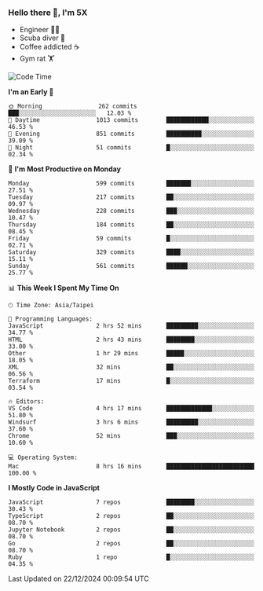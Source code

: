 ### Hello there 👋, I'm 5X

* Engineer 👨‍💻
* Scuba diver 🤿
* Coffee addicted ☕️
* Gym rat 🏋️

<!--START_SECTION:waka-->
![Code Time](http://img.shields.io/badge/Code%20Time-1%2C357%20hrs%2058%20mins-blue)

**I'm an Early 🐤** 

```text
🌞 Morning                262 commits         ███░░░░░░░░░░░░░░░░░░░░░░   12.03 % 
🌆 Daytime                1013 commits        ████████████░░░░░░░░░░░░░   46.53 % 
🌃 Evening                851 commits         ██████████░░░░░░░░░░░░░░░   39.09 % 
🌙 Night                  51 commits          █░░░░░░░░░░░░░░░░░░░░░░░░   02.34 % 
```
📅 **I'm Most Productive on Monday** 

```text
Monday                   599 commits         ███████░░░░░░░░░░░░░░░░░░   27.51 % 
Tuesday                  217 commits         ██░░░░░░░░░░░░░░░░░░░░░░░   09.97 % 
Wednesday                228 commits         ███░░░░░░░░░░░░░░░░░░░░░░   10.47 % 
Thursday                 184 commits         ██░░░░░░░░░░░░░░░░░░░░░░░   08.45 % 
Friday                   59 commits          █░░░░░░░░░░░░░░░░░░░░░░░░   02.71 % 
Saturday                 329 commits         ████░░░░░░░░░░░░░░░░░░░░░   15.11 % 
Sunday                   561 commits         ██████░░░░░░░░░░░░░░░░░░░   25.77 % 
```


📊 **This Week I Spent My Time On** 

```text
🕑︎ Time Zone: Asia/Taipei

💬 Programming Languages: 
JavaScript               2 hrs 52 mins       █████████░░░░░░░░░░░░░░░░   34.77 % 
HTML                     2 hrs 43 mins       ████████░░░░░░░░░░░░░░░░░   33.00 % 
Other                    1 hr 29 mins        █████░░░░░░░░░░░░░░░░░░░░   18.05 % 
XML                      32 mins             ██░░░░░░░░░░░░░░░░░░░░░░░   06.56 % 
Terraform                17 mins             █░░░░░░░░░░░░░░░░░░░░░░░░   03.54 % 

🔥 Editors: 
VS Code                  4 hrs 17 mins       █████████████░░░░░░░░░░░░   51.80 % 
Windsurf                 3 hrs 6 mins        █████████░░░░░░░░░░░░░░░░   37.60 % 
Chrome                   52 mins             ███░░░░░░░░░░░░░░░░░░░░░░   10.60 % 

💻 Operating System: 
Mac                      8 hrs 16 mins       █████████████████████████   100.00 % 
```

**I Mostly Code in JavaScript** 

```text
JavaScript               7 repos             ████████░░░░░░░░░░░░░░░░░   30.43 % 
TypeScript               2 repos             ██░░░░░░░░░░░░░░░░░░░░░░░   08.70 % 
Jupyter Notebook         2 repos             ██░░░░░░░░░░░░░░░░░░░░░░░   08.70 % 
Go                       2 repos             ██░░░░░░░░░░░░░░░░░░░░░░░   08.70 % 
Ruby                     1 repo              █░░░░░░░░░░░░░░░░░░░░░░░░   04.35 % 
```




 Last Updated on 22/12/2024 00:09:54 UTC
<!--END_SECTION:waka-->
